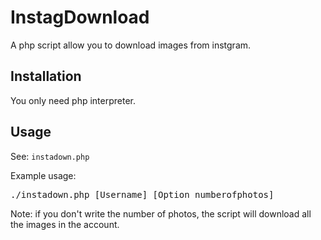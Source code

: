InstagDownload
===========
A php script allow you to download images from instgram.

Installation
------------
You only need php interpreter.

Usage
-----

See: `instadown.php`

Example usage:

<pre>
./instadown.php [Username] [Option numberofphotos]
</pre>

Note: if you don't write the number of photos, the script will download all the images in the account.
